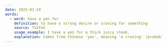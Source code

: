```yaml
---
date: 2025-01-24
words:
  - word: have a yen for
    definition: to have a strong desire or craving for something
    source: TikTok
    usage_example: I have a yen for a thick juicy steak.
    explanation: Comes from Chinese 'yan', meaning 'a craving' (probably for opium). First recorded in English in 1906.
---
```

